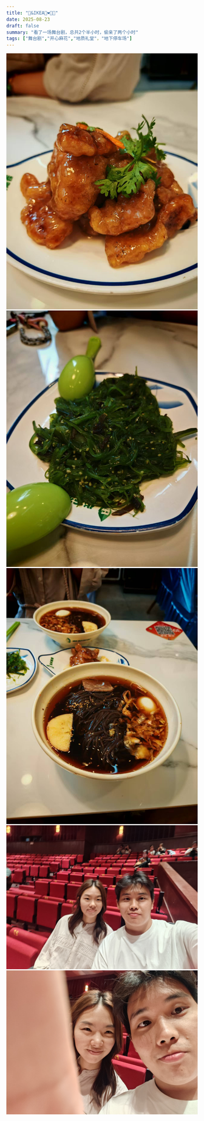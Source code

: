 ```yaml
---
title: "🏓&IKEA👩‍❤️‍💋‍👨"
date: 2025-08-23
draft: false
summary: "看了一场舞台剧，总共2个半小时，偷亲了两个小时"
tags: ["舞台剧","开心麻花","地质礼堂"，"地下停车场"]
---
```

![](./4.jpg)
![](./5.jpg)
![](./6.jpg) 
![](./2.jpg)
![](./3.jpg) 






